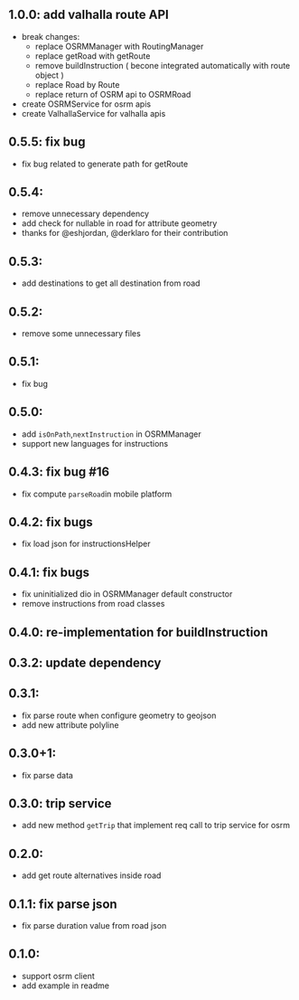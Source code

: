 ## 1.0.0: add valhalla route API
* break changes:
    * replace OSRMManager with RoutingManager
    * replace getRoad with getRoute
    * remove buildInstruction ( becone integrated automatically with route object )
    * replace Road by Route
    * replace return of OSRM api to OSRMRoad
* create OSRMService for osrm apis
* create ValhallaService for valhalla apis

## 0.5.5: fix bug
* fix bug related to generate path for getRoute
## 0.5.4:
* remove unnecessary dependency
* add check for nullable in road for attribute geometry
* thanks for @eshjordan, @derklaro  for their contribution 
## 0.5.3:
* add destinations to get all destination from road
## 0.5.2:
* remove some unnecessary files
## 0.5.1:
* fix bug
## 0.5.0: 
* add `isOnPath`,`nextInstruction` in OSRMManager
* support new languages for instructions
## 0.4.3: fix bug #16
* fix compute `parseRoad`in mobile platform
## 0.4.2: fix bugs
* fix load json for instructionsHelper
## 0.4.1: fix bugs
* fix uninitialized dio in OSRMManager default constructor
* remove instructions from road classes
## 0.4.0: re-implementation for buildInstruction
## 0.3.2: update dependency
## 0.3.1:
* fix parse route when configure geometry to geojson
* add new attribute polyline
## 0.3.0+1:
* fix parse data
## 0.3.0: trip service
* add new method `getTrip` that implement req call to trip service for osrm
## 0.2.0:  
* add get route alternatives inside road
## 0.1.1: fix parse json
* fix parse duration value from road json
## 0.1.0:
* support osrm client
* add example in readme